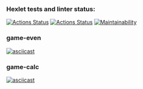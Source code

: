 ### Hexlet tests and linter status:
[![Actions Status](https://github.com/alexei-bykovski/php-project-lvl1/workflows/hexlet-check/badge.svg)](https://github.com/alexei-bykovski/php-project-lvl1/actions)
[![Actions Status](https://github.com/alexei-bykovski/php-project-lvl1/workflows/lint-check/badge.svg)](https://github.com/alexei-bykovski/php-project-lvl1/actions)
[![Maintainability](https://api.codeclimate.com/v1/badges/a99a88d28ad37a79dbf6/maintainability)](https://codeclimate.com/github/codeclimate/codeclimate/maintainability)

### game-even
[![asciicast](https://asciinema.org/a/Gq3EgUvUI0ZiN4TWj8ZHKlK8S.svg)](https://asciinema.org/a/Gq3EgUvUI0ZiN4TWj8ZHKlK8S)
### game-calc
[![asciicast](https://asciinema.org/a/7Nd69loZ6gcUYmh6NWc06BSDN.svg)](https://asciinema.org/a/7Nd69loZ6gcUYmh6NWc06BSDN)